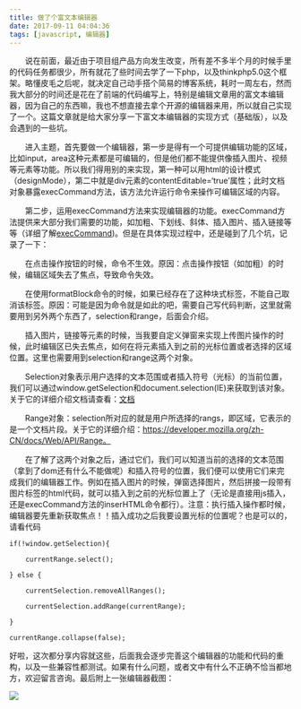 ```yaml
---
title: 做了个富文本编辑器
date: 2017-09-11 04:04:36
tags: [javascript, 编辑器]
---
```


&emsp;&emsp;说在前面，最近由于项目组产品方向发生改变，所有差不多半个月的时候手里的代码任务都很少，所有就花了些时间去学了一下php，以及thinkphp5.0这个框架。略懂皮毛之后呢，就决定自己动手搭个简易的博客系统，耗时一周左右，然而我大部分的时间还是花在了前端的代码编写上，特别是编辑文章用的富文本编辑器，因为自己的东西嘛，我也不想直接去拿个开源的编辑器来用，所以就自己实现了一个。这篇文章就是给大家分享一下富文本编辑器的实现方式（基础版），以及会遇到的一些坑。

<!--more-->

&emsp;&emsp;进入主题，首先要做一个编辑器，第一步是得有一个可提供编辑功能的区域，比如input，area这种元素都是可编辑的，但是他们都不能提供像插入图片、视频等元素等功能。所以我们得用别的来实现，第一种可以用html的设计模式（designMode），第二中就是div元素的contentEditable=‘true’属性；此时文档对象暴露execCommand方法，该方法允许运行命令来操作可编辑区域的内容。

&emsp;&emsp;第二步，运用execCommand方法来实现编辑器的功能。execCommand方法提供来大部分我们需要的功能，如加粗、下划线、斜体、插入图片、插入链接等等（详细了解[execCommand](https://developer.mozilla.org/en-US/docs/Web/API/Document/execCommand))。但是在具体实现过程中，还是碰到了几个坑，记录了一下：

&emsp;&emsp;在点击操作按钮的时候，命令不生效。原因：点击操作按钮（如加粗）的时候，编辑区域失去了焦点，导致命令失效。

&emsp;&emsp;在使用formatBlock命令的时候，如果已经存在了这种块式标签，不能自己取消该标签。原因：可能是因为命令就是如此的吧，需要自己写代码判断，这里就需要用到另外两个东西了，selection和range，后面会介绍。

&emsp;&emsp;插入图片，链接等元素的时候，当我要自定义弹窗来实现上传图片操作的时候，此时编辑区已失去焦点，如何在将元素插入到之前的光标位置或者选择的区域位置。这里也需要用到selection和range这两个对象。

&emsp;&emsp;Selection对象表示用户选择的文本范围或者插入符号（光标）的当前位置，我们可以通过window.getSelection和document.selection(IE)来获取到该对象。关于它的详细介绍文档请查看：[文档](https://developer.mozilla.org/zh-CN/docs/Web/API/Selection)

&emsp;&emsp;Range对象：selection所对应的就是用户所选择的rangs，即区域，它表示的是一个文档片段。关于它的详细介绍：https://developer.mozilla.org/zh-CN/docs/Web/API/Range。

&emsp;&emsp;在了解了这两个对象之后，通过它们，我们可以知道当前的选择的文本范围（拿到了dom还有什么不能做呢）和插入符号的位置，我们便可以使用它们来完成我们的编辑器工作。例如在插入图片的时候，弹窗选择图片，然后拼接一段带有图片标签的html代码，就可以插入到之前的光标位置上了（无论是直接用js插入，还是execCommand方法的inserHTML命令都行）。注意：执行插入操作都时候，编辑器要先重新获取焦点！！插入成功之后我要设置光标的位置呢？也是可以的，请看代码

```
if(!window.getSelection){

    currentRange.select();

} else {

    currentSelection.removeAllRanges();

    currentSelection.addRange(currentRange);

}

currentRange.collapse(false);

```

好啦，这次都分享内容就这些，后面我会逐步完善这个编辑器的功能和代码的重构，以及一些兼容性都测试。如果有什么问题，或者文中有什么不正确不恰当都地方，欢迎留言咨询。最后附上一张编辑器截图：

![](/images/25.jpeg)